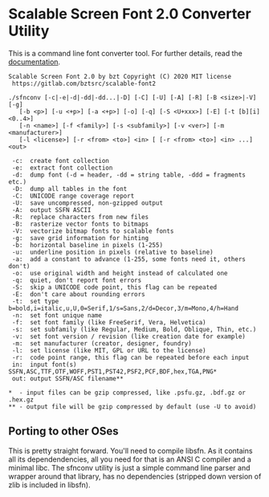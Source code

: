 Scalable Screen Font 2.0 Converter Utility
==========================================

This is a command line font converter tool. For further details, read the [documentation](https://gitlab.com/bztsrc/scalable-font2/blob/master/docs/sfnconv.md).

```
Scalable Screen Font 2.0 by bzt Copyright (C) 2020 MIT license
 https://gitlab.com/bztsrc/scalable-font2

./sfnconv [-c|-e|-d|-dd|-dd...|-D] [-C] [-U] [-A] [-R] [-B <size>|-V] [-g]
   [-b <p>] [-u <+p>] [-a <+p>] [-o] [-q] [-S <U+xxx>] [-E] [-t [b][i]<0..4>]
   [-n <name>] [-f <family>] [-s <subfamily>] [-v <ver>] [-m <manufacturer>]
   [-l <license>] [-r <from> <to>] <in> [ [-r <from> <to>] <in> ...] <out>

 -c:  create font collection
 -e:  extract font collection
 -d:  dump font (-d = header, -dd = string table, -ddd = fragments etc.)
 -D:  dump all tables in the font
 -C:  UNICODE range coverage report
 -U:  save uncompressed, non-gzipped output
 -A:  output SSFN ASCII
 -R:  replace characters from new files
 -B:  rasterize vector fonts to bitmaps
 -V:  vectorize bitmap fonts to scalable fonts
 -g:  save grid information for hinting
 -b:  horizontal baseline in pixels (1-255)
 -u:  underline position in pixels (relative to baseline)
 -a:  add a constant to advance (1-255, some fonts need it, others don't)
 -o:  use original width and height instead of calculated one
 -q:  quiet, don't report font errors
 -S:  skip a UNICODE code point, this flag can be repeated
 -E:  don't care about rounding errors
 -t:  set type b=bold,i=italic,u,U,0=Serif,1/s=Sans,2/d=Decor,3/m=Mono,4/h=Hand
 -n:  set font unique name
 -f:  set font family (like FreeSerif, Vera, Helvetica)
 -s:  set subfamily (like Regular, Medium, Bold, Oblique, Thin, etc.)
 -v:  set font version / revision (like creation date for example)
 -m:  set manufacturer (creator, designer, foundry)
 -l:  set license (like MIT, GPL or URL to the license)
 -r:  code point range, this flag can be repeated before each input
 in:  input font(s) SSFN,ASC,TTF,OTF,WOFF,PST1,PST42,PSF2,PCF,BDF,hex,TGA,PNG*
 out: output SSFN/ASC filename**

*  - input files can be gzip compressed, like .psfu.gz, .bdf.gz or .hex.gz
** - output file will be gzip compressed by default (use -U to avoid)
```

Porting to other OSes
---------------------

This is pretty straight forward. You'll need to compile libsfn. As it contains all its dependendencies, all you need for that
is an ANSI C compiler and a minimal libc. The sfnconv utility is just a simple command line parser and wrapper around that
library, has no dependencies (stripped down version of zlib is included in libsfn).

